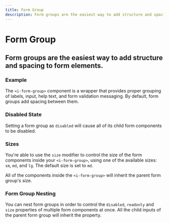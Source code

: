 ```yaml
---
title: Form Group
description: Form groups are the easiest way to add structure and spacing to form elements. 
---
```


<script setup>
import * as examples from '../../../examples/forms/form-group'
</script>

# Form Group
## Form groups are the easiest way to add structure and spacing to form elements. 

### Example
The `<i-form-group>` component is a wrapper that provides proper grouping of labels, input, help text, and form validation messaging. By default, form groups add spacing between them.

<example :component="examples.IFormGroupBasicExample" :html="examples.IFormGroupBasicExampleHTML" :js="examples.IFormGroupBasicExampleJS"></example>

### Disabled State
Setting a form group as `disabled` will cause all of its child form components to be disabled.

<example :component="examples.IFormGroupDisabledExample" :html="examples.IFormGroupDisabledExampleHTML" :js="examples.IFormGroupDisabledExampleJS"></example>

### Sizes
You're able to use the `size` modifier to control the size of the form components inside your `<i-form-group>`, using one of the available sizes: `sm`, `md`, and `lg`. The default size is set to `md`. 

All of the components inside the `<i-form-group>` will inherit the parent form group's size.

<example :component="examples.IFormGroupSizeVariantsSmExample" :html="examples.IFormGroupSizeVariantsSmExampleHTML" :js="examples.IFormGroupSizeVariantsSmExampleJS"></example>

<example :component="examples.IFormGroupSizeVariantsMdExample" :html="examples.IFormGroupSizeVariantsMdExampleHTML" :js="examples.IFormGroupSizeVariantsMdExampleJS"></example>

<example :component="examples.IFormGroupSizeVariantsLgExample" :html="examples.IFormGroupSizeVariantsLgExampleHTML" :js="examples.IFormGroupSizeVariantsLgExampleJS"></example>

### Form Group Nesting
You can nest form groups in order to control the `disabled`, `readonly` and `size` properties of multiple form components at once. All the child inputs of the parent form group will inherit the property.

<example :component="examples.IFormGroupNestingExample" :html="examples.IFormGroupNestingExampleHTML" :js="examples.IFormGroupNestingExampleJS"></example>

<example :component="examples.IFormGroupNestingDisabledExample" :html="examples.IFormGroupNestingDisabledExampleHTML" :js="examples.IFormGroupNestingDisabledExampleJS"></example>

<example :component="examples.IFormGroupNestingReadonlyExample" :html="examples.IFormGroupNestingReadonlyExampleHTML" :js="examples.IFormGroupNestingReadonlyExampleJS"></example>

<example :component="examples.IFormGroupNestingSizeVariantsLgExample" :html="examples.IFormGroupNestingSizeVariantsLgExampleHTML" :js="examples.IFormGroupNestingSizeVariantsLgExampleJS"></example>
